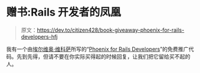 # 赠书:Rails 开发者的凤凰

> 原文：<https://dev.to/citizen428/book-giveaway-phoenix-for-rails-developers-hfj>

我有一个由[埃尔维奥·维科萨](https://twitter.com/elviovicosa)所写的“[Phoenix for Rails Developers](https://phoenixforrailsdevelopers.com/)”的免费推广代码。先到先得，但请不要在你实际买得起的时候回复，让我们把它留给买不起的人。